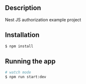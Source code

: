 ## Description

Nest JS authorization example project

## Installation

```bash
$ npm install
```

## Running the app

```bash
# watch mode
$ npm run start:dev
```
